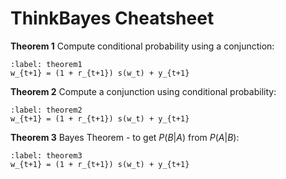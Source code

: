 # ThinkBayes Cheatsheet

**Theorem 1** Compute conditional probability using a conjunction:
```{math}
:label: theorem1
w_{t+1} = (1 + r_{t+1}) s(w_t) + y_{t+1}
```

**Theorem 2** Compute a conjunction using conditional probability:
```{math}
:label: theorem2
w_{t+1} = (1 + r_{t+1}) s(w_t) + y_{t+1}
```

**Theorem 3** Bayes Theorem - to get $P(B|A)$ from $P(A|B)$:

```{math}
:label: theorem3
w_{t+1} = (1 + r_{t+1}) s(w_t) + y_{t+1}
```